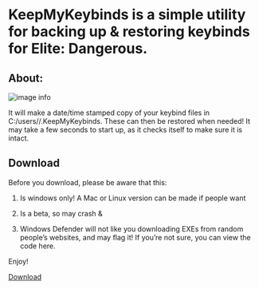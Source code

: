 # KeepMyKeybinds is a simple utility for backing up & restoring keybinds for Elite: Dangerous.

## About:

![image info](https://cdn.niceygy.net/KeepMyKeybinds.png)

It will make a date/time stamped copy of your keybind files in C:/users/<your username>/.KeepMyKeybinds. 
These can then be restored when needed! 
It may take a few seconds to start up, as it checks itself to make sure it is intact.

## Download

Before you download, please be aware that this:

1. Is windows only! A Mac or Linux version can be made if people want

2. Is a beta, so may crash &

3. Windows Defender will not like you downloading EXEs from random people’s websites, and may flag it! If you’re not sure, you can view the code here.

Enjoy!

[Download](https://go.niceygy.net/KeepMyKeybinds_download)

